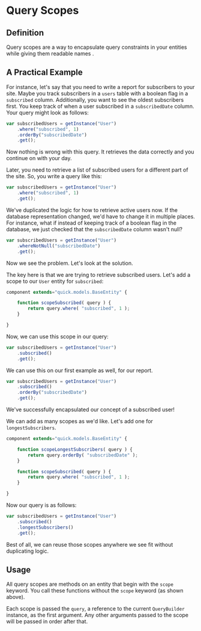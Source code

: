 # Query Scopes

## Definition

Query scopes are a way to encapsulate query constraints in your entities while
giving them readable names .

## A Practical Example

For instance, let's say that you need to write a report for subscribers to your
site. Maybe you track subscribers in a `users` table with a boolean flag in a
`subscribed` column. Additionally, you want to see the oldest subscribers first.
You keep track of when a user subscribed in a `subscribedDate` column. Your
query might look as follows:

```javascript
var subscribedUsers = getInstance("User")
    .where("subscribed", 1)
    .orderBy("subscribedDate")
    .get();
```

Now nothing is wrong with this query. It retrieves the data correctly and you
continue on with your day.

Later, you need to retrieve a list of subscribed users for a different part of
the site. So, you write a query like this:

```javascript
var subscribedUsers = getInstance("User")
    .where("subscribed", 1)
    .get();
```

We've duplicated the logic for how to retrieve active users now. If the database
representation changed, we'd have to change it in multiple places. For instance,
what if instead of keeping track of a boolean flag in the database, we just
checked that the `subscribedDate` column wasn't null?

```javascript
var subscribedUsers = getInstance("User")
    .whereNotNull("subscribedDate")
    .get();
```

Now we see the problem. Let's look at the solution.

The key here is that we are trying to retrieve subscribed users. Let's add a
scope to our `User` entity for `subscribed`:

```javascript
component extends="quick.models.BaseEntity" {

    function scopeSubscribed( query ) {
        return query.where( "subscribed", 1 );
    }

}
```

Now, we can use this scope in our query:

```javascript
var subscribedUsers = getInstance("User")
    .subscribed()
    .get();
```

We can use this on our first example as well, for our report.

```javascript
var subscribedUsers = getInstance("User")
    .subscribed()
    .orderBy("subscribedDate")
    .get();
```

We've successfully encapsulated our concept of a subscribed user!

We can add as many scopes as we'd like. Let's add one for `longestSubscribers`.

```javascript
component extends="quick.models.BaseEntity" {

    function scopeLongestSubscribers( query ) {
        return query.orderBy( "subscribedDate" );
    }

    function scopeSubscribed( query ) {
        return query.where( "subscribed", 1 );
    }

}
```

Now our query is as follows:

```javascript
var subscribedUsers = getInstance("User")
    .subscribed()
    .longestSubscribers()
    .get();
```

Best of all, we can reuse those scopes anywhere we see fit without duplicating
logic.

## Usage

All query scopes are methods on an entity that begin with the `scope` keyword.
You call these functions without the `scope` keyword \(as shown above\).

Each scope is passed the `query`, a reference to the current `QueryBuilder`
instance, as the first argument. Any other arguments passed to the scope will be
passed in order after that.
